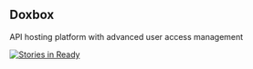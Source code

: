 ## Doxbox

API hosting platform with advanced user access management

[![Stories in Ready](https://badge.waffle.io/oklaiss/Doxbox.png?label=ready&title=Ready)](http://waffle.io/oklaiss/Doxbox)
